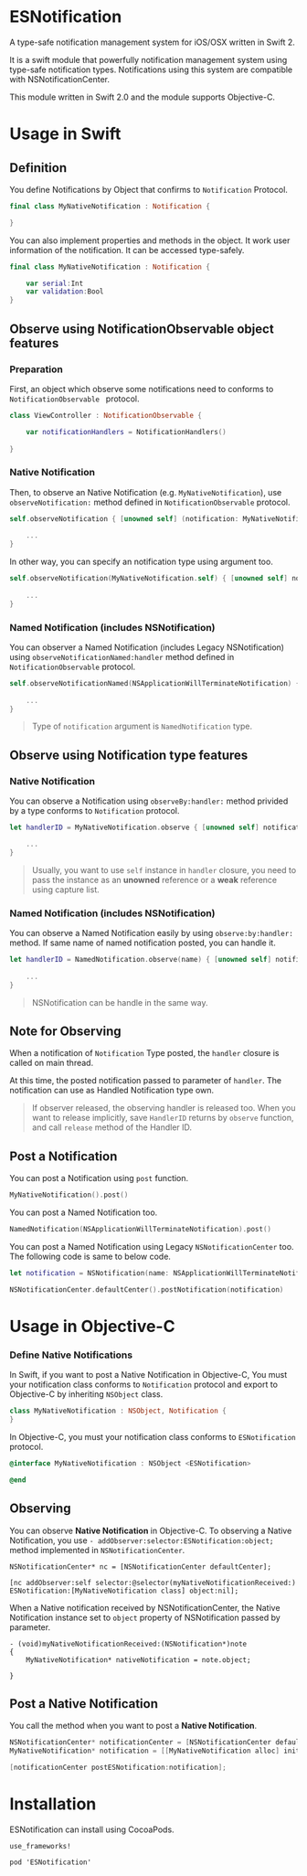 # ESNotification

A type-safe notification management system for iOS/OSX written in Swift 2.

It is a swift module that powerfully notification management system using type-safe notification types. Notifications using this system are compatible with NSNotificationCenter.

This module written in Swift 2.0 and the module supports Objective-C.

# Usage in Swift

## Definition

You define Notifications by Object that confirms to `Notification` Protocol.

```swift
final class MyNativeNotification : Notification {

}
```

You can also implement properties and methods in the object. It work user information of the notification. It can be accessed type-safely.

```swift
final class MyNativeNotification : Notification {

	var serial:Int
	var validation:Bool
}
```

## Observe using NotificationObservable object features

### Preparation

First, an object which observe some notifications need to conforms to `NotificationObservable ` protocol.

```swift
class ViewController : NotificationObservable {

	var notificationHandlers = NotificationHandlers()
	
}
```

### Native Notification

Then, to observe an Native Notification (e.g. `MyNativeNotification`), use `observeNotification:` method defined in `NotificationObservable` protocol.

```swift
self.observeNotification { [unowned self] (notification: MyNativeNotification) in
	
	...
}
```

In other way, you can specify an notification type using argument too.

```swift
self.observeNotification(MyNativeNotification.self) { [unowned self] notification in
	
	...
}
```

### Named Notification (includes NSNotification)

You can observer a Named Notification (includes Legacy NSNotification) using `observeNotificationNamed:handler` method defined in `NotificationObservable` protocol.

```swift
self.observeNotificationNamed(NSApplicationWillTerminateNotification) { [unowned self] notification in
	
	...
}
```

> Type of `notification` argument is `NamedNotification` type.

## Observe using Notification type features

### Native Notification

You can observe a Notification using `observeBy:handler:` method privided by a type conforms to `Notification` protocol.

```swift
let handlerID = MyNativeNotification.observe { [unowned self] notification -> Void in

	...
}
```

> Usually, you want to use `self` instance in `handler` closure, you need to pass the instance as an **unowned** reference or a **weak** reference using capture list. 

### Named Notification (includes NSNotification)

You can observe a Named Notification easily by using `observe:by:handler:` method. If same name of named notification posted, you can handle it.

```swift
let handlerID = NamedNotification.observe(name) { [unowned self] notification in
			
	...
}
```

> NSNotification can be handle in the same way.

## Note for Observing

When a notification of `Notification` Type posted, the `handler` closure is called on main thread.

At this time, the posted notification passed to parameter of `handler`. The notification can use as Handled Notification type own.

> If observer released, the observing handler is released too.
> When you want to release implicitly, save `HandlerID` returns by `observe` function, and call `release` method of the Handler ID.

## Post a Notification

You can post a Notification using `post` function.

```swift
MyNativeNotification().post()
```

You can post a Named Notification too.

```swift
NamedNotification(NSApplicationWillTerminateNotification).post()
```

You can post a Named Notification using Legacy `NSNotificationCenter` too. The following code is same to below code.

```swift
let notification = NSNotification(name: NSApplicationWillTerminateNotification, object: nil)

NSNotificationCenter.defaultCenter().postNotification(notification)
```

# Usage in Objective-C

### Define Native Notifications

In Swift, if you want to post a Native Notification in Objective-C, You must your notification class conforms to `Notification` protocol and export to Objective-C by inheriting `NSObject` class.

```swift
class MyNativeNotification : NSObject, Notification {
}
```

In Objective-C, you must your notification class conforms to `ESNotification` protocol.

```Objective-C
@interface MyNativeNotification : NSObject <ESNotification>

@end
```

## Observing

You can observe **Native Notification** in Objective-C. To observing a Native Notification, you use `- addObserver:selector:ESNotification:object;` method implemented in `NSNotificationCenter`.

```objc
NSNotificationCenter* nc = [NSNotificationCenter defaultCenter];

[nc addObserver:self selector:@selector(myNativeNotificationReceived:) ESNotification:[MyNativeNotification class] object:nil];
```

When a Native notification received by NSNotificationCenter, the Native Notification instance set to `object` property of NSNotification passed by parameter.

```objc
- (void)myNativeNotificationReceived:(NSNotification*)note
{
	MyNativeNotification* nativeNotification = note.object;
	
}
```

## Post a Native Notification

You call the method when you want to post a **Native Notification**.

```Objective-C
NSNotificationCenter* notificationCenter = [NSNotificationCenter defaultCenter];
MyNativeNotification* notification = [[MyNativeNotification alloc] init];

[notificationCenter postESNotification:notification];
```

# Installation

ESNotification can install using CocoaPods.

```podfile
use_frameworks!

pod 'ESNotification'
```
